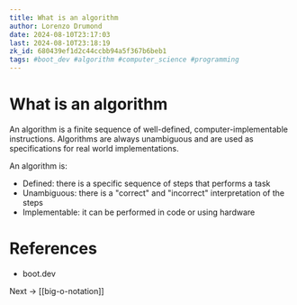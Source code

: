```yaml
---
title: What is an algorithm
author: Lorenzo Drumond
date: 2024-08-10T23:17:03
last: 2024-08-10T23:18:19
zk_id: 680439ef1d2c44ccbb94a5f367b6beb1
tags: #boot_dev #algorithm #computer_science #programming
---
```



# What is an algorithm

An algorithm is a finite sequence of well-defined, computer-implementable instructions. Algorithms are always unambiguous and are used as specifications for real world implementations.

An algorithm is:

- Defined: there is a specific sequence of steps that performs a task
- Unambiguous: there is a "correct" and "incorrect" interpretation of the steps
- Implementable: it can be performed in code or using hardware


# References

- boot.dev

Next -> [[big-o-notation]]
